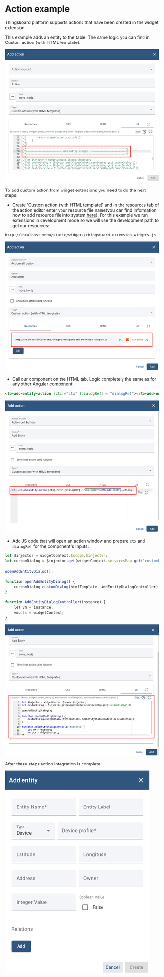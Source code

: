 Action example
=====================

Thingsboard platform supports actions that have been created in the widget extension.

This example adds an entity to the table. The same logic you can find in Custom action (with HTML template):

![img.png](../images/example-action-images/action-example.png)

To add custom action from widget extensions you need to do the next steps:

- Create 'Custom action (with HTML template)' and in the resources tab
of the action editor enter your resource file name(you can find information how to add resource file into system [here](https://thingsboard.io/docs/user-guide/contribution/widgets-development/#thingsBoard-extensions)).
  For this example we run extensions in development mode so we will use the development path to get our resources:
```
http://localhost:5000/static/widgets/thingsboard-extension-widgets.js
```

![img.png](../images/example-action-images/action-resource-tab.png)

- Call our component on the HTML tab. Logic completely the same as for any other Angular component:
```html
<tb-add-entity-action [ctx]="ctx" [dialogRef] = "dialogRef"></tb-add-entity-action>
```

![img.png](../images/example-action-images/action-html-tab.png)

- Add JS code that will open an action window and prepare ```ctx``` and ```dialogRef``` for the component's Inputs:

```javascript
let $injector = widgetContext.$scope.$injector;
let customDialog = $injector.get(widgetContext.servicesMap.get('customDialog'));

openAddEntityDialog();

function openAddEntityDialog() {
    customDialog.customDialog(htmlTemplate, AddEntityDialogController).subscribe();
}

function AddEntityDialogController(instance) {
    let vm = instance;
    vm.ctx = widgetContext;
}
```

![img.png](../images/example-action-images/action-js-tab.png)

After these steps action integration is complete:

![img.png](../images/example-action-images/action-work.png)
